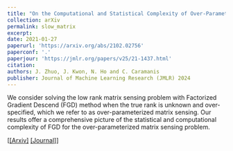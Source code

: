 ```yaml
---
title: "On the Computational and Statistical Complexity of Over-Parameterized Matrix Sensing"
collection: arXiv
permalink: slow_matrix
excerpt: 
date: 2021-01-27
paperurl: 'https://arxiv.org/abs/2102.02756'
paperconf: '.'
paperjour: 'https://jmlr.org/papers/v25/21-1437.html' 
citation: 
authors: J. Zhuo, J. Kwon, N. Ho and C. Caramanis
publisher: Journal of Machine Learning Research (JMLR) 2024
---
```


We consider solving the low rank matrix sensing problem with Factorized Gradient Descend (FGD) method when the true rank is unknown and over-specified, which we refer to as over-parameterized matrix sensing. Our results offer a comprehensive picture of the statistical and computational complexity of FGD for the over-parameterized matrix sensing problem.


[[[Arxiv]](https://arxiv.org/abs/2102.02756) [[Journal]](https://jmlr.org/papers/v25/21-1437.html)]